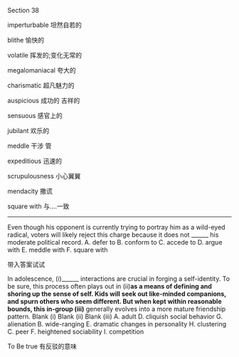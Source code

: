 Section 38



imperturbable	坦然自若的

blithe	愉快的

volatile	挥发的;变化无常的

megalomaniacal	夸大的

charismatic	超凡魅力的

auspicious	成功的 吉祥的

sensuous 	感官上的

jubilant	欢乐的

meddle 干涉 管

expeditious	迅速的

scrupulousness	小心翼翼

mendacity	撒谎

square with	与....一致



-----

Even though his opponent is currently trying to portray him as a wild-eyed radical, voters will likely reject this charge because it does not ______ his moderate political record.
A. defer to
B. conform to
C. accede to
D. argue with
E. meddle with
F. square with

带入答案试试

In adolescence, (i)______ interactions are crucial in forging a self-identity. To be sure, this process often plays out in (ii)______as a means of defining and shoring up the sense of self. Kids will seek out like-minded companions, and spurn others who seem different. But when kept within reasonable bounds, this in-group (iii)______ generally evolves into a more mature friendship pattern.
Blank (i) Blank (ii) Blank (iii)
A. adult D. cliquish social behavior G. alienation
B. wide-ranging E. dramatic changes in personality H. clustering
C. peer F. heightened sociability I. competition

To Be true 有反驳的意味

